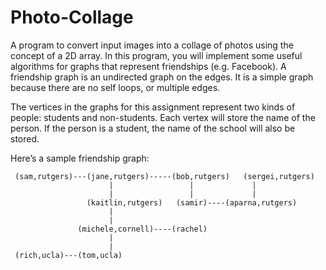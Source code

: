 # Photo-Collage
A program to convert input images into a collage of photos using the concept of a 2D array.
In this program, you will implement some useful algorithms for graphs that represent friendships (e.g. Facebook). A friendship graph is an undirected graph on the edges. It is a simple graph because there are no self loops, or multiple edges.

The vertices in the graphs for this assignment represent two kinds of people: students and non-students. Each vertex will store the name of the person. If the person is a student, the name of the school will also be stored.

Here’s a sample friendship graph:

     (sam,rutgers)---(jane,rutgers)-----(bob,rutgers)   (sergei,rutgers)
                          |                 |             |
                          |                 |             |
                     (kaitlin,rutgers)   (samir)----(aparna,rutgers)
                          |                            
                          |                            
                   (michele,cornell)----(rachel)     
                          | 
                          | 
     (rich,ucla)---(tom,ucla)
                
